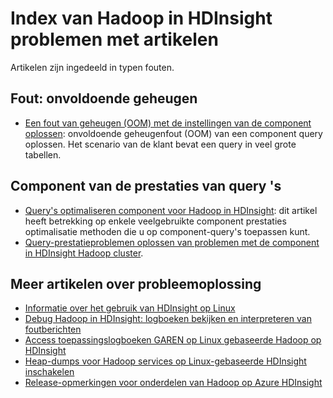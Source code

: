 <properties
    pageTitle="Foutberichten van Hadoop stack trace | Microsoft Azure"
    description="Index van Hadoop stack trace foutberichten in HDInsight. Zoek de fout in de lijst voor het oplossen van problemen."
    keywords="stack-tracering, foutberichten"
    services="hdinsight"
    documentationCenter="NA"
    authors="mumian"
    manager="jhubbard"
    editor="cgronlun"/>

<tags
    ms.service="hdinsight"
    ms.devlang="NA"
    ms.topic="article"
    ms.tgt_pltfrm="NA"
    ms.workload="big-data"
    ms.date="10/19/2016"
    ms.author="rashimg;jgao"/>

# <a name="index-of-hadoop-in-hdinsight-troubleshooting-articles"></a>Index van Hadoop in HDInsight problemen met artikelen

Artikelen zijn ingedeeld in typen fouten.

## <a name="out-of-memory-error"></a>Fout: onvoldoende geheugen

* [Een fout van geheugen (OOM) met de instellingen van de component oplossen](hdinsight-hadoop-hive-out-of-memory-error-oom.md): onvoldoende geheugenfout (OOM) van een component query oplossen. Het scenario van de klant bevat een query in veel grote tabellen.

## <a name="hive-query-performance"></a>Component van de prestaties van query 's

* [Query's optimaliseren component voor Hadoop in HDInsight](hdinsight-hadoop-optimize-hive-query.md): dit artikel heeft betrekking op enkele veelgebruikte component prestaties optimalisatie methoden die u op component-query's toepassen kunt.
* [Query-prestatieproblemen oplossen van problemen met de component in HDInsight Hadoop cluster](https://blogs.msdn.microsoft.com/bigdatasupport/2015/08/13/troubleshooting-hive-query-performance-in-hdinsight-hadoop-cluster/).

## <a name="more-troubleshooting-articles"></a>Meer artikelen over probleemoplossing

* [Informatie over het gebruik van HDInsight op Linux](hdinsight-hadoop-linux-information.md)
* [Debug Hadoop in HDInsight: logboeken bekijken en interpreteren van foutberichten](hdinsight-debug-jobs.md)
* [Access toepassingslogboeken GAREN op Linux gebaseerde Hadoop op HDInsight](hdinsight-hadoop-access-yarn-app-logs-linux.md)
* [Heap-dumps voor Hadoop services op Linux-gebaseerde HDInsight inschakelen](hdinsight-hadoop-collect-debug-heap-dump-linux.md)
* [Release-opmerkingen voor onderdelen van Hadoop op Azure HDInsight](hdinsight-release-notes.md)
